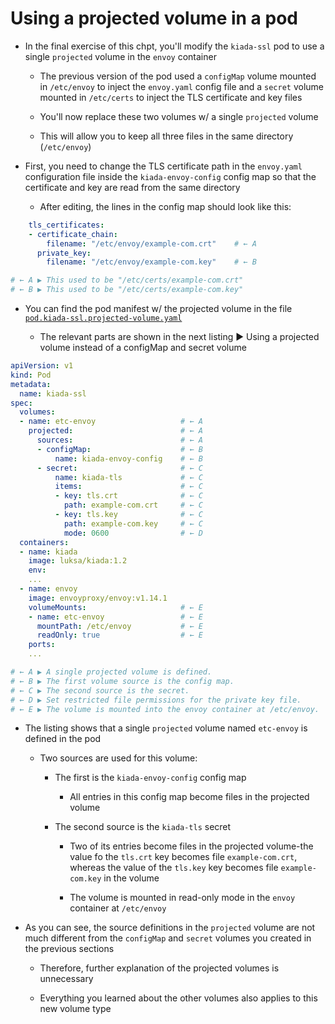 # Using a projected volume in a pod

* In the final exercise of this chpt, you'll modify the `kiada-ssl` pod to use a single `projected` volume in the `envoy` container

  * The previous version of the pod used a `configMap` volume mounted in `/etc/envoy` to inject the `envoy.yaml` config file and a `secret` volume mounted in `/etc/certs` to inject the TLS certificate and key files

  * You'll now replace these two volumes w/ a single `projected` volume

  * This will allow you to keep all three files in the same directory (`/etc/envoy`)

* First, you need to change the TLS certificate path in the `envoy.yaml` configuration file inside the `kiada-envoy-config` config map so that the certificate and key are read from the same directory

  * After editing, the lines in the config map should look like this:

```yaml
    tls_certificates:
    - certificate_chain:
        filename: "/etc/envoy/example-com.crt"    # ← A
      private_key:
        filename: "/etc/envoy/example-com.key"    # ← B

# ← A ▶ ︎This used to be "/etc/certs/example-com.crt"
# ← B ▶ ︎This used to be "/etc/certs/example-com.key"
```

* You can find the pod manifest w/ the projected volume in the file [`pod.kiada-ssl.projected-volume.yaml`](pod.kiada-ssl.projected-volume.yaml)

  * The relevant parts are shown in the next listing ▶︎ Using a projected volume instead of a configMap and secret volume

```yaml
apiVersion: v1
kind: Pod
metadata:
  name: kiada-ssl
spec:
  volumes:
  - name: etc-envoy                   # ← A
    projected:                        # ← A
      sources:                        # ← A
      - configMap:                    # ← B
          name: kiada-envoy-config    # ← B
      - secret:                       # ← C
          name: kiada-tls             # ← C
          items:                      # ← C
          - key: tls.crt              # ← C
            path: example-com.crt     # ← C
          - key: tls.key              # ← C
            path: example-com.key     # ← C
            mode: 0600                # ← D
  containers:
  - name: kiada
    image: luksa/kiada:1.2
    env:
    ...
  - name: envoy
    image: envoyproxy/envoy:v1.14.1
    volumeMounts:                     # ← E
    - name: etc-envoy                 # ← E
      mountPath: /etc/envoy           # ← E
      readOnly: true                  # ← E
    ports:
    ...

# ← A ▶︎ A single projected volume is defined.
# ← B ▶︎ The first volume source is the config map.
# ← C ▶︎ The second source is the secret.
# ← D ▶︎ Set restricted file permissions for the private key file.
# ← E ▶︎ The volume is mounted into the envoy container at /etc/envoy.
```

* The listing shows that a single `projected` volume named `etc-envoy` is defined in the pod

  * Two sources are used for this volume:

    * The first is the `kiada-envoy-config` config map

      * All entries in this config map become files in the projected volume

    * The second source is the `kiada-tls` secret

      * Two of its entries become files in the projected volume-the value fo the `tls.crt` key becomes file `example-com.crt`, whereas the value of the `tls.key` key becomes file `example-com.key` in the volume

      * The volume is mounted in read-only mode in the `envoy` container at `/etc/envoy`

* As you can see, the source definitions in the `projected` volume are not much different from the `configMap` and `secret` volumes you created in the previous sections

  * Therefore, further explanation of the projected volumes is unnecessary

  * Everything you learned about the other volumes also applies to this new volume type
  
